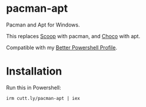 # pacman-apt
Pacman and Apt for Windows.

This replaces [Scoop](https://scoop.sh/) with pacman, and [Choco](https://chocolatey.org/) with apt.

Compatible with my [Better Powershell Profile](https://github.com/ShadowElixir/better-powershell-profile).

# Installation
Run this in Powershell:
```
irm cutt.ly/pacman-apt | iex
```
